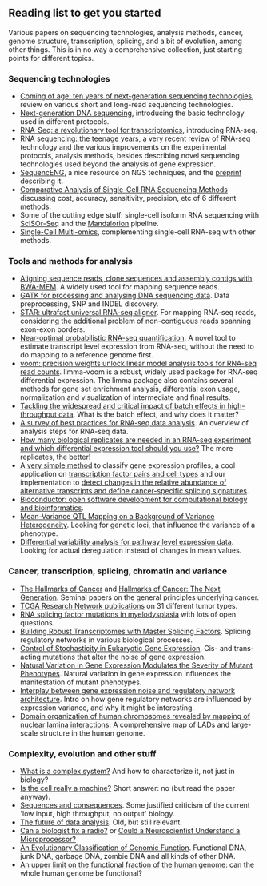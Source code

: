 ## Reading list to get you started

Various papers on sequencing technologies, analysis methods, cancer, genome
structure, transcription, splicing, and a bit of evolution, among other things.
This is in no way a comprehensive collection, just starting points for different
topics.

### Sequencing technologies

- [Coming of age: ten years of next-generation sequencing
  technologies](https://doi.org/10.1038/nrg.2016.49), review on various short
  and long-read sequencing technologies.
- [Next-generation DNA sequencing](https://doi.org/10.1038/nbt1486), introducing
  the basic technology used in different protocols.
- [RNA-Seq: a revolutionary tool for
  transcriptomics](https://doi.org/10.1038/nrg2484), introducing RNA-seq.
- [RNA sequencing: the teenage
  years](https://doi.org/10.1038/s41576-019-0150-2), a very recent review of
  RNA-seq technology and the various improvements on the experimental protocols,
  analysis methods, besides describing novel sequencing technologies used beyond
  the analysis of gene expression.
- [SequencENG](http://education.knoweng.org/sequenceng/index.html), a nice
  resource on NGS techniques, and the [preprint](https://doi.org/10.1101/319079)
  describing it.
- [Comparative Analysis of Single-Cell RNA Sequencing
  Methods](https://doi.org/10.1016/j.molcel.2017.01.023) discussing cost,
  accuracy, sensitivity, precision, etc of 6 different methods.
- Some of the cutting edge stuff: single-cell isoform RNA sequencing with
  [ScISOr-Seq](https://doi.org/10.1101/364950) and the
  [Mandalorion](https://doi.org/10.1038/ncomms16027) pipeline.
- [Single-Cell Multi-omics](https://doi.org/10.1016/j.tig.2018.06.001),
  complementing single-cell RNA-seq with other methods.

### Tools and methods for analysis

- [Aligning sequence reads, clone sequences and assembly contigs with
  BWA-MEM](https://arxiv.org/abs/1303.3997). A widely used tool for mapping
  sequence reads.
- [GATK for processing and analysing DNA sequencing
  data](https://doi.org/10.1101/gr.107524.110). Data preprocessing, SNP and
  INDEL discovery.
- [STAR: ultrafast universal RNA-seq
  aligner](https://doi.org/10.1093/bioinformatics/bts635). For mapping RNA-seq
  reads, considering the additional problem of non-contiguous reads spanning
  exon-exon borders.
- [Near-optimal probabilistic RNA-seq
  quantification](https://doi.org/10.1038/nbt.3519). A novel tool to estimate
  transcript level expression from RNA-seq, without the need to do mapping to a
  reference genome first.
- [voom: precision weights unlock linear model analysis tools for RNA-seq read
  counts](https://doi.org/10.1186/gb-2014-15-2-r29). limma-voom is a robust,
  widely used package for RNA-seq differential expression. The limma package
  also contains several methods for gene set enrichment analysis, differential
  exon usage, normalization and visualization of intermediate and final results.
- [Tackling the widespread and critical impact of batch effects in
  high-throughput data](https://doi.org/10.1038/nrg2825). What is the batch
  effect, and why does it matter?
- [A survey of best practices for RNA-seq data
  analysis](https://doi.org/10.1186/s13059-016-0881-8). An overview of analysis
  steps for RNA-seq data.
- [How many biological replicates are needed in an RNA-seq experiment and which
  differential expression tool should you
  use?](https://doi.org/10.1261/rna.053959.115) The more replicates, the
  better!
- A [very simple method](https://doi.org/10.2202/1544-6115.1071) to classify
  gene expression profiles, a cool application on [transcription factor pairs
  and cell types](https://doi.org/10.1038/nmeth.2445) and our implementation to
  [detect changes in the relative abundance of alternative transcripts and
  define cancer-specific splicing
  signatures](https://doi.org/10.1093/nar/gku1392).
- [Bioconductor: open software development for computational biology and
  bioinformatics](https://doi.org/10.1186/gb-2004-5-10-r80).
- [Mean-Variance QTL Mapping on a Background of Variance
  Heterogeneity](https://doi.org/10.1101/276980). Looking for genetic loci, that
  influence the variance of a phenotype.
- [Differential variability analysis for pathway level expression
  data](https://doi.org/10.4137/CIN.S14066). Looking for actual deregulation
  instead of changes in mean values.

### Cancer, transcription, splicing, chromatin and variance

- [The Hallmarks of Cancer](https://doi.org/10.1016/S0092-8674%2800%2981683-9)
  and [Hallmarks of Cancer: The Next
  Generation](https://doi.org/10.1016/j.cell.2011.02.013). Seminal papers on the
  general principles underlying cancer.
- [TCGA Research Network
  publications](https://cancergenome.nih.gov/publications) on 31 different tumor
  types.
- [RNA splicing factor mutations in
  myelodysplasia](https://doi.org/10.1182/blood-2017-02-692715) with lots of
  open questions.
- [Building Robust Transcriptomes with Master Splicing
  Factors](https://doi.org/10.1016/j.cell.2014.09.054). Splicing regulatory
  networks in various biological processes.
- [Control of Stochasticity in Eukaryotic Gene
  Expression](https://doi.org/10.1126/science.1098641). Cis- and trans-acting
  mutations that alter the noise of gene expression.
- [Natural Variation in Gene Expression Modulates the Severity of Mutant
  Phenotypes](https://doi.org/10.1016/j.cell.2015.06.037). Natural variation in
  gene expression influences the manifestation of mutant phenotypes.
- [Interplay between gene expression noise and regulatory network
  architecture](https://doi.org/10.1016/j.tig.2012.01.006). Intro on how gene
  regulatory networks are influenced by expression variance, and why it might be
  interesting.
- [Domain organization of human chromosomes revealed by mapping of nuclear
  lamina interactions](https://doi.org/10.1038/nature06947). A comprehensive map
  of LADs and large-scale structure in the human genome.

### Complexity, evolution and other stuff

- [What is a complex system?](https://doi.org/10.1007/s13194-012-0056-8) And how
  to characterize it, not just in biology?
- [Is the cell really a machine?](https://doi.org/10.1016/j.jtbi.2019.06.002)
  Short answer: no (but read the paper anyway).
- [Sequences and consequences](https://doi.org/10.1098/rstb.2009.0221). Some
  justified criticism of the current 'low input, high throughput, no output'
  biology.
- [The future of data analysis](https://www.jstor.org/stable/2237638). Old, but
  still relevant.
- [Can a biologist fix a
  radio?](https://doi.org/10.1016/S1535-6108%2802%2900133-2) or [Could a
  Neuroscientist Understand a
  Microprocessor?](https://doi.org/10.1371/journal.pcbi.1005268)
- [An Evolutionary Classification of Genomic
  Function](https://doi.org/10.1093/gbe/evv021). Functional DNA, junk DNA,
  garbage DNA, zombie DNA and all kinds of other DNA.
- [An upper limit on the functional fraction of the human
  genome](https://doi.org/10.1093/gbe/evx121): can the whole human genome be
  functional?
